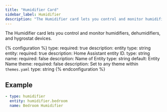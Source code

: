 ```yaml
---
title: "Humidifier Card"
sidebar_label: Humidifier
description: "The Humidifier card lets you control and monitor humidifiers, dehumidifiers, and hygrostat devices."
---
```


The Humidifier card lets you control and monitor humidifiers, dehumidifiers, and hygrostat devices.

{% configuration %}
type:
  required: true
  description: entity
  type: string
entity:
  required: true
  description: Home Assistant entity ID.
  type: string
name:
  required: false
  description: Name of Entity
  type: string
  default: Entity Name
theme:
  required: false
  description: Set to any theme within `themes.yaml`
  type: string
{% endconfiguration %}

## Example

```yaml
- type: humidifier
  entity: humidifier.bedroom
  name: Bedroom Humidifier
```